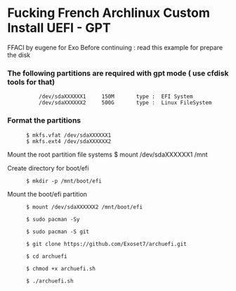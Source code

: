 
# Fucking French Archlinux Custom Install UEFI - GPT

FFACI by eugene for Exo
Before continuing : read this example for prepare the disk

### The following partitions are required with gpt mode  ( use cfdisk tools for that)

              /dev/sdaXXXXXX1     150M       type :  EFI System
              /dev/sdaXXXXXX2     500G       type :  Linux FileSystem

 ### Format the partitions
 
          $ mkfs.vfat /dev/sdaXXXXXX1 
          $ mkfs.ext4 /dev/sdaXXXXXX2

 Mount the root partition file systems
          $ mount /dev/sdaXXXXXX1 /mnt
 
 Create directory for boot/efi
 
          $ mkdir -p /mnt/boot/efi
 
 Mount the boot/efi partition
 
          $ mount /dev/sdaXXXXXX2 /mnt/boot/efi

          $ sudo pacman -Sy

          $ sudo pacman -S git

          $ git clone https://github.com/Exoset7/archuefi.git

          $ cd archuefi

          $ chmod +x archuefi.sh

          $ ./archuefi.sh
